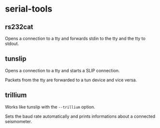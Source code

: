 # serial-tools

## rs232cat

Opens a connection to a tty and forwards stdin to the tty and the tty to stdout.

## tunslip

Opens a connection to a tty and starts a SLIP connection.

Packets from the tty are forwarded to a tun device and vice versa.

## trillium

Works like tunslip with the `--trillium` option.

Sets the baud rate automatically and prints informations about a connected seismometer.
